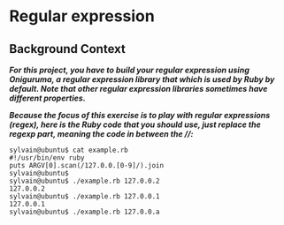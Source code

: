 # Regular expression
## Background Context
***For this project, you have to build your regular expression using Oniguruma, a regular expression library that which is used by Ruby by default. Note that other regular expression libraries sometimes have different properties.***

***Because the focus of this exercise is to play with regular expressions (regex), here is the Ruby code that you should use, just replace the regexp part, meaning the code in between the //:*** 

```
sylvain@ubuntu$ cat example.rb
#!/usr/bin/env ruby
puts ARGV[0].scan(/127.0.0.[0-9]/).join
sylvain@ubuntu$
sylvain@ubuntu$ ./example.rb 127.0.0.2
127.0.0.2
sylvain@ubuntu$ ./example.rb 127.0.0.1
127.0.0.1
sylvain@ubuntu$ ./example.rb 127.0.0.a
```
